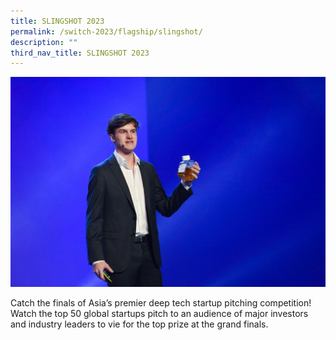 ```yaml
---
title: SLINGSHOT 2023
permalink: /switch-2023/flagship/slingshot/
description: ""
third_nav_title: SLINGSHOT 2023
---
```

![](/images/2023/slingshot%20(flagship%202)_resized.jpg)

Catch the finals of Asia’s premier deep tech startup pitching competition! Watch the top 50 global startups pitch to an audience of major investors and industry leaders to vie for the top prize at the grand finals.